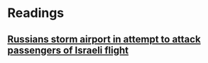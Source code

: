 # Readings

## [Russians storm airport in attempt to attack passengers of Israeli flight](Russians_storm_airport_in_attempt_to_attack_passengers_of_Israeli_flight.md)